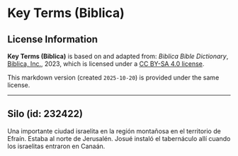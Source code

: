 # Key Terms (Biblica)

## License Information

**Key Terms (Biblica)** is based on and adapted from: _Biblica Bible Dictionary_, [Biblica, Inc.](https://www.biblica.com/), 2023, which is licensed under a [CC BY-SA 4.0 license](https://creativecommons.org/licenses/by-sa/4.0/legalcode.en).

This markdown version (created `2025-10-20`) is provided under the same license.



--------------------------------

## Silo (id: 232422)

Una importante ciudad israelita en la región montañosa en el territorio de Efraín. Estaba al norte de Jerusalén. Josué instaló el tabernáculo allí cuando los israelitas entraron en Canaán.


